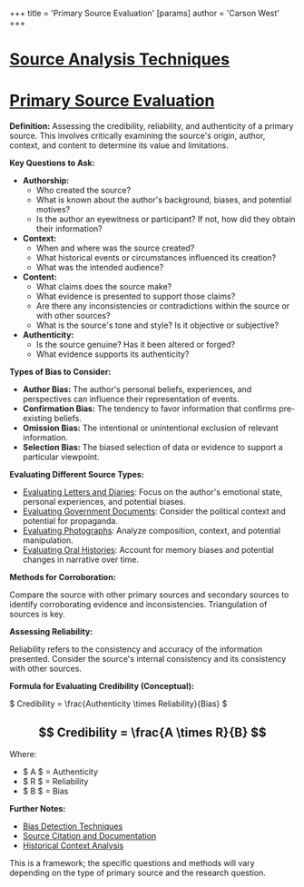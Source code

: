 +++
 title = 'Primary Source Evaluation'
[params]
	author = 'Carson West'
+++
# [Source Analysis Techniques](./../source-analysis-techniques/)
# [Primary Source Evaluation](./../primary-source-evaluation/)

**Definition:**  Assessing the credibility, reliability, and authenticity of a primary source.  This involves critically examining the source's origin, author, context, and content to determine its value and limitations.

**Key Questions to Ask:**

* **Authorship:**
    * Who created the source?
    * What is known about the author's background, biases, and potential motives?
    * Is the author an eyewitness or participant?  If not, how did they obtain their information?
* **Context:**
    * When and where was the source created?
    * What historical events or circumstances influenced its creation?
    * What was the intended audience?
* **Content:**
    * What claims does the source make?
    * What evidence is presented to support those claims?
    * Are there any inconsistencies or contradictions within the source or with other sources?
    * What is the source's tone and style?  Is it objective or subjective?
* **Authenticity:**
    * Is the source genuine?  Has it been altered or forged?
    * What evidence supports its authenticity?


**Types of Bias to Consider:**

* **Author Bias:**  The author's personal beliefs, experiences, and perspectives can influence their representation of events.
* **Confirmation Bias:** The tendency to favor information that confirms pre-existing beliefs.
* **Omission Bias:** The intentional or unintentional exclusion of relevant information.
* **Selection Bias:**  The biased selection of data or evidence to support a particular viewpoint.


**Evaluating Different Source Types:**

* [Evaluating Letters and Diaries](./../evaluating-letters-and-diaries/):  Focus on the author's emotional state, personal experiences, and potential biases.
* [Evaluating Government Documents](./../evaluating-government-documents/): Consider the political context and potential for propaganda.
* [Evaluating Photographs](./../evaluating-photographs/):  Analyze composition, context, and potential manipulation.
* [Evaluating Oral Histories](./../evaluating-oral-histories/): Account for memory biases and potential changes in narrative over time.


**Methods for Corroboration:**

Compare the source with other primary sources and secondary sources to identify corroborating evidence and inconsistencies.  Triangulation of sources is key.


**Assessing Reliability:**

Reliability refers to the consistency and accuracy of the information presented.  Consider the source's internal consistency and its consistency with other sources.


**Formula for Evaluating Credibility (Conceptual):**

 $ Credibility = \frac{Authenticity \times Reliability}{Bias} $ 

##  $$ Credibility = \frac{A \times R}{B} $$  
Where:

*  $ A $  = Authenticity
*  $ R $  = Reliability
*  $ B $  = Bias


**Further Notes:**

* [Bias Detection Techniques](./../bias-detection-techniques/)
* [Source Citation and Documentation](./../source-citation-and-documentation/)
* [Historical Context Analysis](./../historical-context-analysis/)


This is a framework; the specific questions and methods will vary depending on the type of primary source and the research question.
